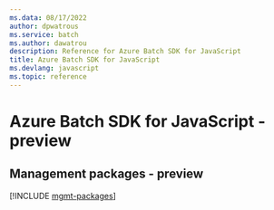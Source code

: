 ```yaml
---
ms.data: 08/17/2022
author: dpwatrous
ms.service: batch
ms.author: dawatrou
description: Reference for Azure Batch SDK for JavaScript
title: Azure Batch SDK for JavaScript
ms.devlang: javascript
ms.topic: reference
---
```

# Azure Batch SDK for JavaScript - preview

## Management packages - preview
[!INCLUDE [mgmt-packages](batch-mgmt-index.md)]